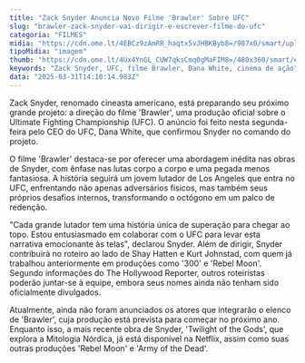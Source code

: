 ```yaml
---
title: "Zack Snyder Anuncia Novo Filme 'Brawler' Sobre UFC"
slug: "brawler-zack-snyder-vai-dirigir-e-escrever-filme-do-ufc"
categoria: "FILMES"
midia: "https://cdn.ome.lt/4EBCz9zAmRR_haqtx5vJHBKByb8=/987x0/smart/uploads/conteudo/fotos/OMELETE_CAPA_-_2025-03-31T105546.015.png"
tipoMidia: "imagem"
thumb: "https://cdn.ome.lt/4Ux4YnGL_CUW7qksCmq0gMaFIM8=/480x360/smart/extras/conteudos/omelete_THUMB_-_2025-03-31T105532.010.png"
keywords: "Zack Snyder, UFC, filme Brawler, Dana White, cinema de ação"
data: "2025-03-31T14:10:14.983Z"
---
```


Zack Snyder, renomado cineasta americano, está preparando seu próximo grande projeto: a direção do filme 'Brawler', uma produção oficial sobre o Ultimate Fighting Championship (UFC). O anúncio foi feito nesta segunda-feira pelo CEO do UFC, Dana White, que confirmou Snyder no comando do projeto.

O filme 'Brawler' destaca-se por oferecer uma abordagem inédita nas obras de Snyder, com ênfase nas lutas corpo a corpo e uma pegada menos fantasiosa. A história seguirá um jovem lutador de Los Angeles que entra no UFC, enfrentando não apenas adversários físicos, mas também seus próprios desafios internos, transformando o octógono em um palco de redenção.

"Cada grande lutador tem uma história única de superação para chegar ao topo. Estou entusiasmado em colaborar com o UFC para levar esta narrativa emocionante às telas", declarou Snyder. Além de dirigir, Snyder contribuirá no roteiro ao lado de Shay Hatten e Kurt Johnstad, com quem já trabalhou anteriormente em produções como '300' e 'Rebel Moon'. Segundo informações do The Hollywood Reporter, outros roteiristas poderão juntar-se à equipe, embora seus nomes ainda não tenham sido oficialmente divulgados.

Atualmente, ainda não foram anunciados os atores que integrarão o elenco de 'Brawler', cuja produção está prevista para começar no próximo ano. Enquanto isso, a mais recente obra de Snyder, 'Twilight of the Gods', que explora a Mitologia Nórdica, já está disponível na Netflix, assim como suas outras produções 'Rebel Moon' e 'Army of the Dead'.